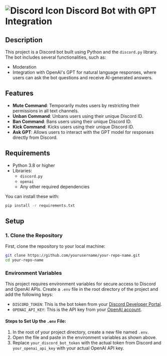 # ![Discord Icon](https://img.icons8.com/color/48/000000/discord-logo.png) Discord Bot with GPT Integration

## Description

This project is a Discord bot built using Python and the `discord.py` library. The bot includes several functionalities, such as:
- Moderation
- Integration with OpenAI's GPT for natural language responses, where users can ask the bot questions and receive AI-generated answers.

## Features
- **Mute Command**: Temporarily mutes users by restricting their permissions in all text channels.
- **Unban Command**: Unbans users using their unique Discord ID.
- **Ban Command**: Bans users using their unique Discord ID.
- **Kick Command**: Kicks users using their unique Discord ID.
- **Ask GPT**: Allows users to interact with the GPT model for responses directly from Discord.

## Requirements

- Python 3.8 or higher
- Libraries:
  - `discord.py`
  - `openai` 
  - Any other required dependencies

You can install these with:
```bash
pip install -r requirements.txt
```

## Setup

### 1. Clone the Repository

First, clone the repository to your local machine:

```bash
git clone https://github.com/yourusername/your-repo-name.git
cd your-repo-name
```

### Environment Variables

This project requires environment variables for secure access to Discord and OpenAI APIs. Create a `.env` file in the root directory of the project and add the following keys:

- `DISCORD_TOKEN`: This is the bot token from your [Discord Developer Portal](https://discord.com/developers/applications).
- `OPENAI_API_KEY`: This is the API key from your [OpenAI account](https://platform.openai.com/account/api-keys).

#### Steps to Set Up the `.env` File:

1. In the root of your project directory, create a new file named `.env`.
2. Open the file and paste in the environment variables as shown above.
3. Replace `your_discord_bot_token` with the actual token from Discord and `your_openai_api_key` with your actual OpenAI API key.

